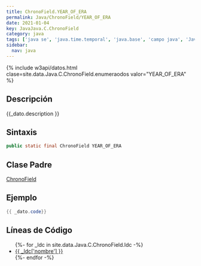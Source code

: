 ```yaml
---
title: ChronoField.YEAR_OF_ERA
permalink: Java/ChronoField/YEAR_OF_ERA
date: 2021-01-04
key: JavaJava.C.ChronoField
category: java
tags: ['java se', 'java.time.temporal', 'java.base', 'campo java', 'Java 1.8']
sidebar: 
  nav: java
---
```


{% include w3api/datos.html clase=site.data.Java.C.ChronoField.enumeraodos valor="YEAR_OF_ERA" %}

## Descripción
{{_dato.description }}

## Sintaxis
~~~java
public static final ChronoField YEAR_OF_ERA
~~~

## Clase Padre
[ChronoField](/Java/ChronoField/)

## Ejemplo
~~~java
{{ _dato.code}}
~~~

## Líneas de Código
<ul>
{%- for _ldc in site.data.Java.C.ChronoField.ldc -%}
   <li>
       <a href="{{_ldc['url'] }}">{{ _ldc['nombre'] }}</a>
   </li>
{%- endfor -%}
</ul>
